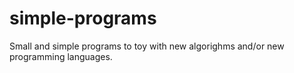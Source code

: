# simple-programs
Small and simple programs to toy with new algorighms and/or new programming languages.
